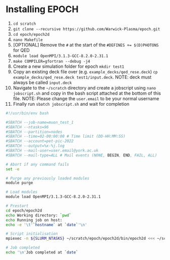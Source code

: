 # Installing EPOCH

1. `cd scratch`
2. `git clone --recursive https://github.com/Warwick-Plasma/epoch.git`
3. `cd epoch/epoch2d`
4. `nano Makefile`
5. [OPTIONAL] Remove the `#` at the start of the `#DEFINES += $(D)PHOTONS` for QED
6. `module load OpenMPI/3.1.3-GCC-8.2.0-2.31.1`
7. `make COMPILER=gfortran --debug -j4`
8. Create a new simulation folder for epoch `mkdir test1`
9. Copy an existing deck file over (e.g. `example_decks/qed_rese.deck`) `cp example_decks/qed_rese.deck test1/input.deck`. NOTE: deck must always be called `input.deck`
10. Navigate to the `~/scratch` directory and create a jobscript using `nano jobscript.sh` and copy in the bash script attached at the bottom of this file. NOTE: Please change the `user.email` to be your normal username
11. Finally run `sbatch jobscript.sh` and wait for completion

```bash
#!/usr/bin/env bash

#SBATCH --job-name=muon_test_1
#SBATCH --ntasks=96
#SBATCH --partition=nodes
#SBATCH --time=02-00:00:00 # Time limit (DD-HH:MM:SS)
#SBATCH --account=pet-pic-2022
#SBATCH --output=%x-%j.log
#SBATCH --mail-user=user.email@york.ac.uk
#SBATCH --mail-type=ALL # Mail events (NONE, BEGIN, END, FAIL, ALL)

# Abort if any command fails
set -e

# Purge any previously loaded modules
module purge

# Load modules
module load OpenMPI/3.1.3-GCC-8.2.0-2.31.1

# Prestart
cd epoch/epoch2d
echo Working directory: `pwd`
echo Running job on host:
echo -e '\t'`hostname` at `date`'\n'

# Script initialisation
mpiexec -n ${SLURM_NTASKS} ~/scratch/epoch/epoch2d/bin/epoch2d <<< ~/scratch/epoch/epoch2d/test1

# Job completed
echo '\n'Job completed at `date`
```
